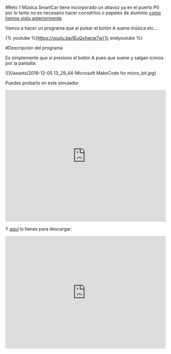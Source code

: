 #Reto 1 Música
SmartCar tiene incorporado un altavoz ya en el puerto P0 por lo tanto no es necesario hacer cocodrilos o papeles de aluminio [como hemos visto anteriormente](/pines_de_entrada_y_salida/reto-17-musica.md).

Vamos a hacer un programa que al pulsar el botón A suene música etc...

{% youtube %}https://youtu.be/IEuQvhxcw7w{% endyoutube %}

#Descripción del programa

Es simplemente que si presiono el botón A pues que suene y salgan iconos por la pantalla:

![](/assets/2018-12-05 13_29_44-Microsoft MakeCode for micro_bit.jpg)

Puedes probarlo en este simulador

<div style="position:relative;height:0;padding-bottom:81.97%;overflow:hidden;"><iframe style="position:absolute;top:0;left:0;width:100%;height:100%;" src="https://makecode.microbit.org/---run?id=_hMmRRea9s76w" allowfullscreen="allowfullscreen" sandbox="allow-popups allow-forms allow-scripts allow-same-origin" frameborder="0"></iframe></div>

Y [aquí](https://makecode.microbit.org/_hMmRRea9s76w) lo tienes para descargar:
<div style="position:relative;height:0;padding-bottom:70%;overflow:hidden;"><iframe style="position:absolute;top:0;left:0;width:100%;height:100%;" src="https://makecode.microbit.org/#pub:_hMmRRea9s76w" frameborder="0" sandbox="allow-popups allow-forms allow-scripts allow-same-origin"></iframe></div>


